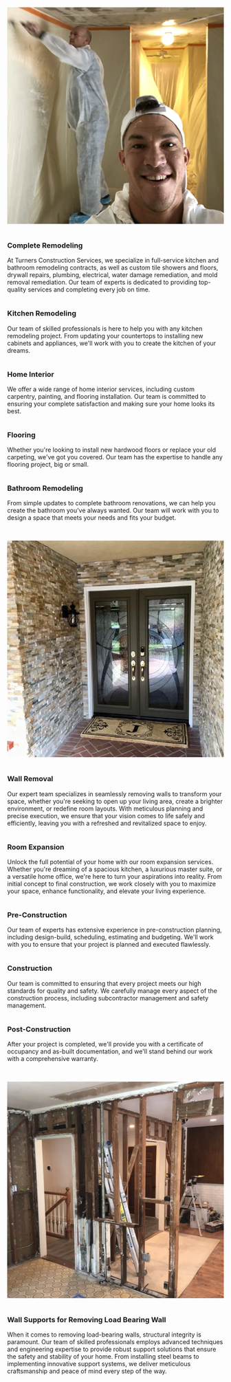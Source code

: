 <!-- pagetitle:Our Services -->
<!-- pagelayout:page -->
<!-- pagedate: -->
<!-- pagethumbnail:images/heroimage.webp -->
<!-- pageexcerpt: -->
<!-- pagekeywords: -->
<!-- pageauthor: -->
<!-- pagetype:website -->

<div class="row alignitems-vertical">
<div class="column col-4 textalign-left flex-basis-600">
</br>

![Remodel](pages/images/services/ourservices1.webp)

</div>
<div class="column col-8 textalign-left textalign-vertical flex-basis-600">

### Complete Remodeling

At Turners Construction Services, we specialize in full-service kitchen and bathroom remodeling contracts, as well as custom tile showers and floors, drywall repairs, plumbing, electrical, water damage remediation, and mold removal remediation. Our team of experts is dedicated to providing top-quality services and completing every job on time.

</div>
<div class="column textalign-left flex-basis-600">

### Kitchen Remodeling

Our team of skilled professionals is here to help you with any kitchen remodeling project. From updating your countertops to installing new cabinets and appliances, we'll work with you to create the kitchen of your dreams.

</div>
<div class="column textalign-left flex-basis-600">

### Home Interior

We offer a wide range of home interior services, including custom carpentry, painting, and flooring installation. Our team is committed to ensuring your complete satisfaction and making sure your home looks its best.

</div>
<div class="column textalign-left flex-basis-600">

### Flooring

Whether you're looking to install new hardwood floors or replace your old carpeting, we've got you covered. Our team has the expertise to handle any flooring project, big or small.

</div>
<div class="column textalign-left flex-basis-600">

### Bathroom Remodeling

From simple updates to complete bathroom renovations, we can help you create the bathroom you've always wanted. Our team will work with you to design a space that meets your needs and fits your budget.

</div>
<div class="column textalign-left flex-basis-600">
</br>

![Remodel](pages/images/services/ourservices2.webp)

</div>
<div class="column textalign-left flex-basis-600">

### Wall Removal

Our expert team specializes in seamlessly removing walls to transform your space, whether you're seeking to open up your living area, create a brighter environment, or redefine room layouts. With meticulous planning and precise execution, we ensure that your vision comes to life safely and efficiently, leaving you with a refreshed and revitalized space to enjoy.

</div>
<div class="column textalign-left flex-basis-600">

### Room Expansion

Unlock the full potential of your home with our room expansion services. Whether you're dreaming of a spacious kitchen, a luxurious master suite, or a versatile home office, we're here to turn your aspirations into reality. From initial concept to final construction, we work closely with you to maximize your space, enhance functionality, and elevate your living experience.

</div>
<div class="column textalign-left flex-basis-600">

### Pre-Construction

Our team of experts has extensive experience in pre-construction planning, including design-build, scheduling, estimating and budgeting. We'll work with you to ensure that your project is planned and executed flawlessly.

</div>
<div class="column textalign-left flex-basis-600">

### Construction

Our team is committed to ensuring that every project meets our high standards for quality and safety. We carefully manage every aspect of the construction process, including subcontractor management and safety management.
</div>
<div class="column textalign-left flex-basis-600">

### Post-Construction

After your project is completed, we'll provide you with a certificate of occupancy and as-built documentation, and we'll stand behind our work with a comprehensive warranty.

</div>
<div class="column textalign-left flex-basis-600">
</br>

![Wall Removal](pages/images/services/ourservices3.webp)

</div>
<div class="column textalign-left flex-basis-600">

### Wall Supports for Removing Load Bearing Wall

When it comes to removing load-bearing walls, structural integrity is paramount. Our team of skilled professionals employs advanced techniques and engineering expertise to provide robust support solutions that ensure the safety and stability of your home. From installing steel beams to implementing innovative support systems, we deliver meticulous craftsmanship and peace of mind every step of the way.

</div>


</div>